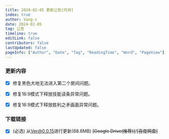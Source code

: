 ```yaml
---
title: 2024-02-05 更新公告[内测]
index: true
author: Vang-z
date: 2024-02-05
tag: 公告
timeline: true
editLink: false
contributors: false
lastUpdated: false
pageInfo: ["Author", "Date", "Tag", "ReadingTime", "Word", "PageView"]
---
```


### 更新内容
- [x] 修复<a>黑色大地</a>无法进入第二个房间问题。
- [x] 修复<a>16:9</a>模式下释放技能读条异常问题。
- [x] 修复<a>16:9</a>模式下释放胜利之矛画面异常问题。


### 下载链接
- [x] <a>(必选)</a> 从<a>Ver@0.0.15</a>进行更新(68.6MB) ~~<a>[Google Drive(推荐)]</a>~~/~~<a>[百度网盘]</a>~~
